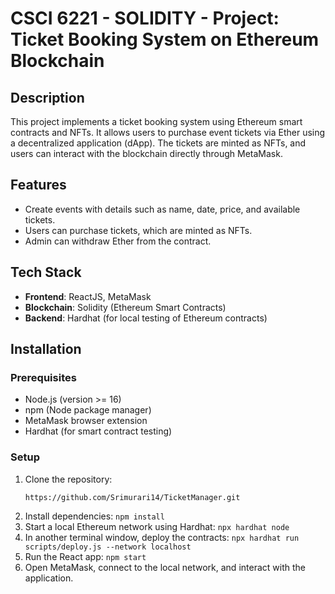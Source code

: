 # CSCI 6221 - SOLIDITY - Project: Ticket Booking System on Ethereum Blockchain

## Description
This project implements a ticket booking system using Ethereum smart contracts and NFTs. It allows users to purchase event tickets via Ether using a decentralized application (dApp). The tickets are minted as NFTs, and users can interact with the blockchain directly through MetaMask.

## Features
- Create events with details such as name, date, price, and available tickets.
- Users can purchase tickets, which are minted as NFTs.
- Admin can withdraw Ether from the contract.

## Tech Stack
- **Frontend**: ReactJS, MetaMask
- **Blockchain**: Solidity (Ethereum Smart Contracts)
- **Backend**: Hardhat (for local testing of Ethereum contracts)

## Installation

### Prerequisites
- Node.js (version >= 16)
- npm (Node package manager)
- MetaMask browser extension
- Hardhat (for smart contract testing)

### Setup

1. Clone the repository:
   ```bash
   https://github.com/Srimurari14/TicketManager.git
2. Install dependencies:
    ```npm install```
3. Start a local Ethereum network using Hardhat:
    ```npx hardhat node```
4. In another terminal window, deploy the contracts:
    ```npx hardhat run scripts/deploy.js --network localhost```
5. Run the React app:
    ```npm start```
6. Open MetaMask, connect to the local network, and interact with the application.
